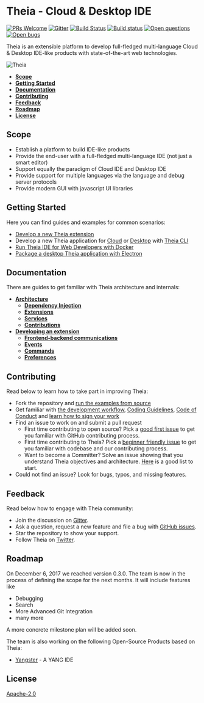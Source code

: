 # Theia - Cloud & Desktop IDE
[![PRs Welcome](https://img.shields.io/badge/PRs-welcome-brightgreen.svg?style=flat-square)](https://github.com/theia-ide/theia/labels/help%20wanted)
[![Gitter](https://img.shields.io/badge/chat-on%20gitter-blue.svg)](https://gitter.im/theia-ide/theia)
[![Build Status](https://travis-ci.org/theia-ide/theia.svg?branch=master)](https://travis-ci.org/theia-ide/theia)
[![Build status](https://ci.appveyor.com/api/projects/status/02s4d40orokl3njl/branch/master?svg=true)](https://ci.appveyor.com/project/kittaakos/theia/branch/master)
[![Open questions](https://img.shields.io/badge/Open-questions-pink.svg?style=flat-square)](https://github.com/theia-ide/theia/labels/question)
[![Open bugs](https://img.shields.io/badge/Open-bugs-red.svg?style=flat-square)](https://github.com/theia-ide/theia/labels/bug)

Theia is an extensible platform to develop full-fledged multi-language Cloud & Desktop IDE-like products with state-of-the-art web technologies.

![Theia](https://user-images.githubusercontent.com/372735/33182625-0f6575f0-d075-11e7-8ec7-53801e3892bd.jpg)

- [**Scope**](#scope)
- [**Getting Started**](#getting-started)
- [**Documentation**](#documentation)
- [**Contributing**](#contributing)
- [**Feedback**](#feedback)
- [**Roadmap**](#roadmap)
- [**License**](#license)

## Scope
- Establish a platform to build IDE-like products
- Provide the end-user with a full-fledged multi-language IDE  (not just a smart editor)
- Support equally the paradigm of Cloud IDE and Desktop IDE
- Provide support for multiple languages via the language and debug server protocols
- Provide modern GUI with javascript UI libraries

## Getting Started
Here you can find guides and examples for common scenarios:
- [Develop a new Theia extension](doc/Authoring_Extensions.md)
- Develop a new Theia application for [Cloud](examples/browser/package.json) or [Desktop](examples/electron/package.json) with [Theia CLI](dev-packages/cli/README.md)
- [Run Theia IDE for Web Developers with Docker](https://github.com/theia-ide/theia-apps#theia-docker)
- [Package a desktop Theia application with Electron](https://github.com/theia-ide/yangster-electron)

## Documentation

There are guides to get familiar with Theia architecture and internals:
- [**Architecture**](doc/Architecture.md#architecture)
  - [**Dependency Injection**](doc/Architecture.md#dependency-injection-di)
  - [**Extensions**](doc/Architecture.md#extensions)
  - [**Services**](doc/Architecture.md#services)
  - [**Contributions**](doc/Architecture.md#contribution-points)
- [**Developing an extension**](doc/Authoring_Extensions.md)
  - [**Frontend-backend communications**](doc/Internals.md#backendfrontend)
  - [**Events**](doc/Internals.md#events)
  - [**Commands**](doc/Commands_Keybindings.md)
  - [**Preferences**](doc/Preferences.md)

## Contributing

Read below to learn how to take part in improving Theia:
- Fork the repository and [run the examples from source](doc/Developing.md#quick-start)
- Get familiar with [the development workflow](doc/Developing.md), [Coding Guidelines](https://github.com/theia-ide/theia/wiki/Coding-Guidelines), [Code of Conduct](CODE_OF_CONDUCT.md) and [learn how to sign your work](CONTRIBUTING.md#sign-your-work)
- Find an issue to work on and submit a pull request
  - First time contributing to open source? Pick a [good first issue](https://github.com/theia-ide/theia/labels/good%20first%20issue) to get you familiar with GitHub contributing process.
  - First time contributing to Theia? Pick a [beginner friendly issue](https://github.com/theia-ide/theia/labels/beginners) to get you familiar with codebase and our contributing process.
  - Want to become a Committer? Solve an issue showing that you understand Theia objectives and architecture. [Here](https://github.com/theia-ide/theia/labels/help%20wanted) is a good list to start.
- Could not find an issue? Look for bugs, typos, and missing features.

## Feedback

Read below how to engage with Theia community:
- Join the discussion on [Gitter](https://gitter.im/theia-ide/theia).
- Ask a question, request a new feature and file a bug with [GitHub issues](https://github.com/theia-ide/theia/issues/new).
- Star the repository to show your support.
- Follow Theia on [Twitter](https://twitter.com/theia_ide).

## Roadmap
On December 6, 2017 we reached version 0.3.0.
The team is now in the process of defining the scope for the next months. It will include features like
 - Debugging
 - Search
 - More Advanced Git Integration
 - many more

A more concrete milestone plan will be added soon.

The team is also working on the following Open-Source Products based on Theia:
 - [Yangster](https://github.com/theia-ide/yangster) - A YANG IDE

## License

[Apache-2.0](LICENSE)
